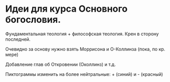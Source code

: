 # Идеи для курса Основного богословия.

Фундаментальная теология + философская теология.
Крен в сторону последней.

Очевидно за основу нужно взять Моррисона и О-Коллинза (пока, по кр. мере)

Добавление глав об Откровении (Околлинз) и т.д.

Пиктограммы изменить на более нейтральные: + (синий) и - (красный)
